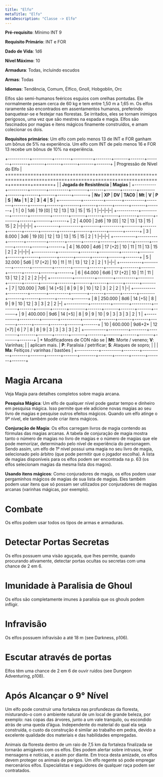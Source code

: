```yaml
---
title: "Elfo"
metaTitle: "Elfo"
metaDescription: "Classe -> Elfo"
---
```


**Pré-requisito**: Mínimo INT 9

**Requisito Primário**: INT e FOR

**Dado de Vida**: 1d6

**Nível Máximo**: 10

**Armadura**: Todas, incluindo escudos

**Armas**: Todas

**Idiomas**: Tendência, Comum, Élfico, Gnoll, Hobgoblin, Orc

Elfos são semi-humanos feéricos esguios com orelhas pontudas. Ele normalmente pesam cerca de 60 kg e tem entre 1,50 m a 1,65 m. Os elfos raramente são encontrados em assentamentos humanos, preferindo banquetear-se e festejar nas florestas. Se irritados, eles se tornam inimigos perigosos, uma vez que são mestres na espada e magia. Elfos são fascinados por magias e itens mágicos finamente construídos, e amam colecionar os dois.

**Requisitos primários**: Um elfo com pelo menos 13 de INT e FOR ganham um bônus de 5% na experiência. Um elfo com INT de pelo menos 16 e FOR 13 recebe um bônus de 10% na experiência.

+-----------+----------+--------+----------+--------+-------+-------+-------+--------+-------+-------+-------+-------+-------+
| Progressão de Nível do Elfo                                                                                                |
+===========+==========+========+==========+========+=======+=======+=======+========+=======+=======+=======+=======+=======+
|                                          | **Jogada de Resistência**               | **Magias**                            |
+-----------+----------+--------+----------+--------+-------+-------+-------+--------+-------+-------+-------+-------+-------+
| **Nv**    | **XP**   | **DV** | **TAC0** | **Mt** | **V** | **P** | **S** | **Ma** | **1** | **2** | **3** | **4** | **5** | 
+-----------+----------+--------+----------+--------+-------+-------+-------+--------+-------+-------+-------+-------+-------+
| 1         | 0        | 1d6    | 19 [0]   | 12     | 13    | 13    | 15    | 15     | 1     |&ndash;|&ndash;|&ndash;|&ndash;|
+-----------+----------+--------+----------+--------+-------+-------+-------+--------+-------+-------+-------+-------+-------+
| 2         | 4.000    | 2d6    | 19 [0]   | 12     | 13    | 13    | 15    | 15     | 2     |&ndash;|&ndash;|&ndash;|&ndash;|
+-----------+----------+--------+----------+--------+-------+-------+-------+--------+-------+-------+-------+-------+-------+
| 3         | 8.000    | 3d6    | 19 [0]   | 12     | 13    | 13    | 15    | 15     | 2     | 1     |&ndash;|&ndash;|&ndash;|
+-----------+----------+--------+----------+--------+-------+-------+-------+--------+-------+-------+-------+-------+-------+
| 4         | 16.000   | 4d6    | 17 [+2]  | 10     | 11    | 11    | 13    | 15     | 2     | 2     |&ndash;|&ndash;|&ndash;|
+-----------+----------+--------+----------+--------+-------+-------+-------+--------+-------+-------+-------+-------+-------+
| 5         | 32.000   | 5d6    | 17 [+2]  | 10     | 11    | 11    | 13    | 12     | 2     | 2     | 1     |&ndash;|&ndash;|
+-----------+----------+--------+----------+--------+-------+-------+-------+--------+-------+-------+-------+-------+-------+
| 6         | 64.000   | 6d6    | 17 [+2]  | 10     | 11    | 11    | 13    | 12     | 2     | 2     | 2     |&ndash;|&ndash;|
+-----------+----------+--------+----------+--------+-------+-------+-------+--------+-------+-------+-------+-------+-------+
| 7         | 120.000  | 7d6    | 14 [+5]  | 8      | 9     | 9     | 10    | 12     | 3     | 2     | 2     | 1     |&ndash;|
+-----------+----------+--------+----------+--------+-------+-------+-------+--------+-------+-------+-------+-------+-------+
| 8         | 250.000  | 8d6    | 14 [+5]  | 8      | 9     | 9     | 10    | 12     | 3     | 3     | 2     | 2     |&ndash;|
+-----------+----------+--------+----------+--------+-------+-------+-------+--------+-------+-------+-------+-------+-------+
| 9         | 400.000  | 9d6    | 14 [+5]  | 8      | 9     | 9     | 10    | 9      | 3     | 3     | 3     | 2     | 1     |
+-----------+----------+--------+----------+--------+-------+-------+-------+--------+-------+-------+-------+-------+-------+
| 10        | 600.000  | 9d6+2* | 12 [+7]  | 6      | 7     | 8     | 8     | 9      | 3     | 3     | 3     | 3     | 2     |
+-----------+----------+--------+----------+--------+-------+-------+-------+--------+-------+-------+-------+-------+-------+
| &ast; Modificadores de CON não se        | **Mt**: Morte / veneno; **V**: Varinhas;                                        |
| aplicam mais.                            | **P**: Paralisia / petrificar; **S**: Ataques de sopro;                         |
|                                          | **Ma**: Feitiços / varinhas / bastões                                           |
+-----------+----------+--------+----------+--------+-------+-------+-------+--------+-------+-------+-------+-------+-------+

# Magia Arcana

Veja Magia para detalhes completos sobre magia arcana.

**Pesquisa Mágica**: Um elfo de qualquer nível pode gastar tempo e dinheiro em pesquisa mágica. Isso permite que ele adicione novas magias ao seu livro de magias e pesquise outros efeitos mágicos. Quando um elfo atinge o 9º nível, ele também pode criar itens mágicos.

**Conjuração de Magia**: Os elfos carregam livros de magia contendo as fórmulas das magias arcanas. A tabela de conjuração de magia mostra tanto o número de magias no livro de magias e o número de magias que ele pode memorizar, determinado pelo nível de experiência do personagem. Sendo assim, um elfo de 1º nível possui uma magia no seu livro de magia, selecionado pelo árbitro (que pode permitir que o jogador escolha). A lista de magias disponíveis para os elfos podem ser encontrada na p. 63 (os elfos selecionam magias da mesma lista dos magos).

**Usando itens mágicos**: Como conjuradores de magia, os elfos podem usar pergaminhos mágicos de magias de sua lista de magias. Eles também podem usar itens que só possam ser utilizados por conjuradores de magias arcanas (varinhas mágicas, por exemplo).

# Combate
Os elfos podem usar todos os tipos de armas e armaduras.

# Detectar Portas Secretas
Os elfos possuem uma visão aguçada, que lhes permite, quando procurando ativamente, detectar portas ocultas ou secretas com uma chance de 2 em 6.

# Imunidade à Paralisia de Ghoul
Os elfos são completamente imunes à paralisia que os ghouls podem infligir.

# Infravisão
Os elfos possuem infravisão a até 18 m (see Darkness, p106).

# Escutar através de portas
Elfos têm uma chance de 2 em 6 de ouvir ruídos (see Dungeon Adventuring, p108).

# Após Alcançar o 9° Nível
Um elfo pode construir uma fortaleza nas profundezas da floresta, misturando-o com o ambiente natural de um local de grande beleza, por exemplo: nas copas das árvores, junto a um vale tranquilo, ou escondido atrás de uma queda d’água. Independente do material do qual ela seja construída, o custo da construção é similar ao trabalho em pedra, devido a excelente qualidade dos materiais e das habilidades empregadas. 

Animais da floresta dentro de um raio de 7,5 km da fortaleza finalizada se tornarão amigáveis com os elfos. Eles podem alertar sobre intrusos, levar mensagens e notícias, e assim por diante. Em troca desta amizade, os elfos devem proteger os animais de perigos. 
Um elfo regente só pode empregar mercenários elfos. Especialistas e seguidores de qualquer raça podem ser contratados.
